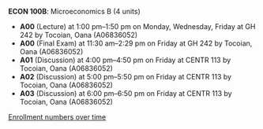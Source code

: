 **ECON 100B**: Microeconomics B (4 units)

- **A00** (Lecture) at 1:00 pm–1:50 pm on Monday, Wednesday, Friday at GH 242 by Tocoian, Oana (A06836052)
- **A00** (Final Exam) at 11:30 am–2:29 pm on Friday at GH 242 by Tocoian, Oana (A06836052)
- **A01** (Discussion) at 4:00 pm–4:50 pm on Friday at CENTR 113 by Tocoian, Oana (A06836052)
- **A02** (Discussion) at 5:00 pm–5:50 pm on Friday at CENTR 113 by Tocoian, Oana (A06836052)
- **A03** (Discussion) at 6:00 pm–6:50 pm on Friday at CENTR 113 by Tocoian, Oana (A06836052)

[Enrollment numbers over time](./ECON100B.tsv)
